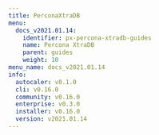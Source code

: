 ```yaml
---
title: PerconaXtraDB
menu:
  docs_v2021.01.14:
    identifier: px-percona-xtradb-guides
    name: Percona XtraDB
    parent: guides
    weight: 10
menu_name: docs_v2021.01.14
info:
  autocaler: v0.1.0
  cli: v0.16.0
  community: v0.16.0
  enterprise: v0.3.0
  installer: v0.16.0
  version: v2021.01.14
---
```


